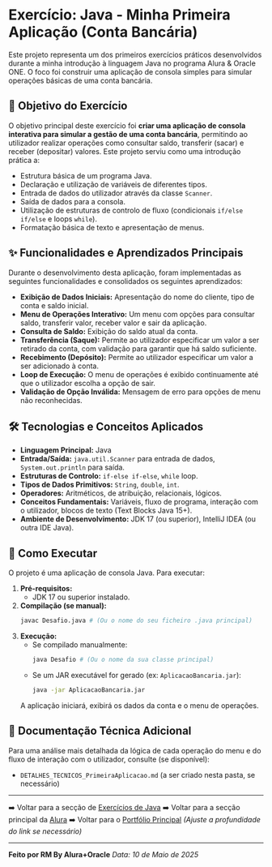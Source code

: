 # Exercício: Java - Minha Primeira Aplicação (Conta Bancária)

Este projeto representa um dos primeiros exercícios práticos desenvolvidos durante a minha introdução à linguagem Java no programa Alura & Oracle ONE. O foco foi construir uma aplicação de consola simples para simular operações básicas de uma conta bancária.

## 🎯 Objetivo do Exercício

O objetivo principal deste exercício foi **criar uma aplicação de consola interativa para simular a gestão de uma conta bancária**, permitindo ao utilizador realizar operações como consultar saldo, transferir (sacar) e receber (depositar) valores. Este projeto serviu como uma introdução prática a:

* Estrutura básica de um programa Java.
* Declaração e utilização de variáveis de diferentes tipos.
* Entrada de dados do utilizador através da classe `Scanner`.
* Saída de dados para a consola.
* Utilização de estruturas de controlo de fluxo (condicionais `if/else if/else` e loops `while`).
* Formatação básica de texto e apresentação de menus.

## ✨ Funcionalidades e Aprendizados Principais

Durante o desenvolvimento desta aplicação, foram implementadas as seguintes funcionalidades e consolidados os seguintes aprendizados:

* **Exibição de Dados Iniciais:** Apresentação do nome do cliente, tipo de conta e saldo inicial.
* **Menu de Operações Interativo:** Um menu com opções para consultar saldo, transferir valor, receber valor e sair da aplicação.
* **Consulta de Saldo:** Exibição do saldo atual da conta.
* **Transferência (Saque):** Permite ao utilizador especificar um valor a ser retirado da conta, com validação para garantir que há saldo suficiente.
* **Recebimento (Depósito):** Permite ao utilizador especificar um valor a ser adicionado à conta.
* **Loop de Execução:** O menu de operações é exibido continuamente até que o utilizador escolha a opção de sair.
* **Validação de Opção Inválida:** Mensagem de erro para opções de menu não reconhecidas.

## 🛠️ Tecnologias e Conceitos Aplicados

* **Linguagem Principal:** Java
* **Entrada/Saída:** `java.util.Scanner` para entrada de dados, `System.out.println` para saída.
* **Estruturas de Controlo:** `if-else if-else`, `while` loop.
* **Tipos de Dados Primitivos:** `String`, `double`, `int`.
* **Operadores:** Aritméticos, de atribuição, relacionais, lógicos.
* **Conceitos Fundamentais:** Variáveis, fluxo de programa, interação com o utilizador, blocos de texto (Text Blocks Java 15+).
* **Ambiente de Desenvolvimento:** JDK 17 (ou superior), IntelliJ IDEA (ou outra IDE Java).

## 🚀 Como Executar

O projeto é uma aplicação de consola Java. Para executar:

1.  **Pré-requisitos:**
    * JDK 17 ou superior instalado.
2.  **Compilação (se manual):**
    ```bash
    javac Desafio.java # (Ou o nome do seu ficheiro .java principal)
    ```
3.  **Execução:**
    * Se compilado manualmente:
        ```bash
        java Desafio # (Ou o nome da sua classe principal)
        ```
    * Se um JAR executável for gerado (ex: `AplicacaoBancaria.jar`):
        ```bash
        java -jar AplicacaoBancaria.jar
        ```
    A aplicação iniciará, exibirá os dados da conta e o menu de operações.

## 📄 Documentação Técnica Adicional

Para uma análise mais detalhada da lógica de cada operação do menu e do fluxo de interação com o utilizador, consulte (se disponível):
* `DETALHES_TECNICOS_PrimeiraAplicacao.md` (a ser criado nesta pasta, se necessário)

---

➡️ Voltar para a secção de [Exercícios de Java](../README.md)
➡️ Voltar para a secção principal da [Alura](../../../../../README.md)
➡️ Voltar para o [Portfólio Principal](../../../../../../README.md) *(Ajuste a profundidade do link se necessário)*

---
**Feito por RM By Alura+Oracle**
*Data: 10 de Maio de 2025*
